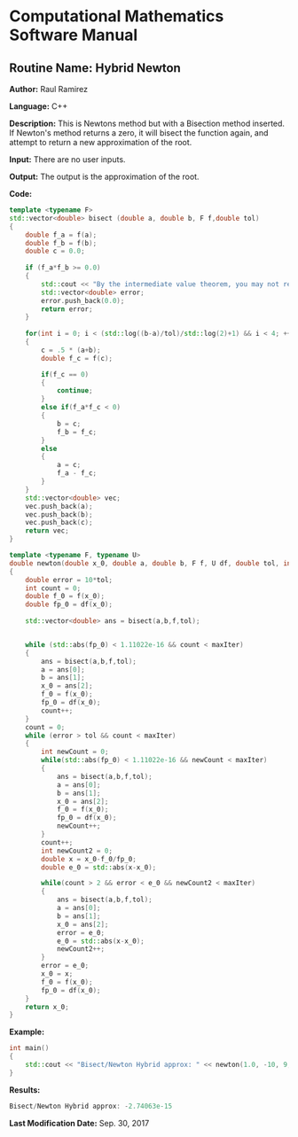 # Computational Mathematics Software Manual

## **Routine Name:** Hybrid Newton

**Author:** Raul Ramirez

**Language:** C++

**Description:** This is Newtons method but with a Bisection method inserted. If Newton's method returns a zero, it will bisect the function again, and attempt to return a new approximation of the root.  

**Input:** There are no user inputs.

**Output:** The output is the approximation of the root. 

**Code:**
```C++
template <typename F>
std::vector<double> bisect (double a, double b, F f,double tol)
{
	double f_a = f(a);
	double f_b = f(b);
	double c = 0.0;
	
	if (f_a*f_b >= 0.0)
	{
		std::cout << "By the intermediate value theorem, you may not receive a root in this interval." << std::endl;
		std::vector<double> error;
		error.push_back(0.0);
		return error;
	}
	
	for(int i = 0; i < (std::log((b-a)/tol)/std::log(2)+1) && i < 4; ++i)
	{
		c = .5 * (a+b);
		double f_c = f(c);

		if(f_c == 0)
		{
			continue;
		}
		else if(f_a*f_c < 0)
		{
			b = c;
			f_b = f_c;
		}
		else
		{
			a = c;
			f_a - f_c;
		}
	}
	std::vector<double> vec;
	vec.push_back(a);
	vec.push_back(b);
	vec.push_back(c);
	return vec;
}

template <typename F, typename U>
double newton(double x_0, double a, double b, F f, U df, double tol, int maxIter)
{
	double error = 10*tol;
	int count = 0;
	double f_0 = f(x_0);
	double fp_0 = df(x_0);
	
	std::vector<double> ans = bisect(a,b,f,tol);


	while (std::abs(fp_0) < 1.11022e-16 && count < maxIter)
	{
		ans = bisect(a,b,f,tol);
		a = ans[0];
		b = ans[1];
		x_0 = ans[2];
		f_0 = f(x_0);
		fp_0 = df(x_0);
		count++;
	}
	count = 0;
	while (error > tol && count < maxIter)
	{
		int newCount = 0;
		while(std::abs(fp_0) < 1.11022e-16 && newCount < maxIter)
		{
			ans = bisect(a,b,f,tol);
			a = ans[0];
			b = ans[1];
			x_0 = ans[2];
			f_0 = f(x_0);
			fp_0 = df(x_0);
			newCount++;
		}
		count++;
		int newCount2 = 0;
		double x = x_0-f_0/fp_0;
		double e_0 = std::abs(x-x_0);

		while(count > 2 && error < e_0 && newCount2 < maxIter)
		{
			ans = bisect(a,b,f,tol);
			a = ans[0];
			b = ans[1];
			x_0 = ans[2];
			error = e_0;
			e_0 = std::abs(x-x_0);
			newCount2++;
		}
		error = e_0;
		x_0 = x;
		f_0 = f(x_0);
		fp_0 = df(x_0);
	}
	return x_0;
}
```
**Example:** 
```C++
int main()
{
	std::cout << "Bisect/Newton Hybrid approx: " << newton(1.0, -10, 9, [](double x){return x*std::exp(-x);}, [](double x){return std::exp(-x)-x*std::exp(-x);},.0001,10) << std::endl;	
}
```

**Results:**  
```C++
Bisect/Newton Hybrid approx: -2.74063e-15

```

**Last Modification Date:** Sep. 30, 2017
